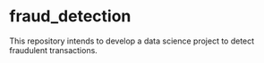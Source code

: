 # fraud_detection
This repository intends to develop a data science project to detect fraudulent transactions.
